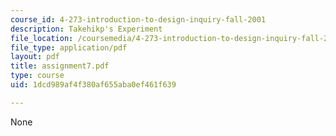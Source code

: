 ```yaml
---
course_id: 4-273-introduction-to-design-inquiry-fall-2001
description: Takehikp's Experiment
file_location: /coursemedia/4-273-introduction-to-design-inquiry-fall-2001/1dcd989af4f380af655aba0ef461f639_assignment7.pdf
file_type: application/pdf
layout: pdf
title: assignment7.pdf
type: course
uid: 1dcd989af4f380af655aba0ef461f639

---
```

None
